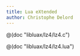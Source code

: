 ```yaml
---
title: Lua eXtended
author: Christophe Delord
---
```


@(doc "libluax/lz4/lz4.c")

@(doc "libluax/lz4/lz4.lua")
